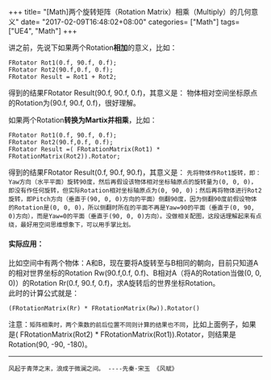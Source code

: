 +++
title= "[Math]两个旋转矩阵（Rotation Matrix）相乘（Multiply）的几何意义"
date= "2017-02-09T16:48:02+08:00"
categories= ["Math"]
tags= ["UE4", "Math"]
+++


讲之前，先说下如果两个Rotation**相加**的意义，比如：

    FRotator Rot1(0.f, 90.f, 0.f);
    FRotator Rot2(90.f,0.f, 0.f);
    FRotator Result = Rot1 + Rot2;



得到的结果FRotator Result(90.f, 90.f, 0.f)，其意义是：
物体相对空间坐标原点的Rotation为(90.f, 90.f, 0.f)，很好理解。

 

如果两个Rotation**转换为Martix并相乘**，比如：

    FRotator Rot1(0.f, 90.f, 0.f);
    FRotator Rot2(90.f,0.f, 0.f);
    FRotator Result =( FRotationMatrix(Rot1) * FRotationMatrix(Rot2)).Rotator;


得到的结果FRotator Result(0.f, 90.f, 90.f)，其意义是：
`先将物体作Rot1旋转，即：Yaw方向（水平平面）旋转90度，然后再假设该物体相对坐标轴原点的旋转量为(0, 0, 0)，即没有作任何旋转，但实际Rotation相对坐标轴原点为(0, 90, 0)；然后再将物体进行Rot2旋转，即Pitch方向（垂直于(90, 0, 0)方向的平面）侧翻90度，因为侧翻90度前假设物体的Rotation是(0, 0, 0)，所以侧翻时所在的平面不再是Yaw=90的平面（垂直于(0, 90, 0)方向），而是Yaw=0的平面（垂直于(90, 0, 0)方向）。没做相关配图，这段话理解起来有点绕，最好用空间思维想象下，可以用手掌比划。`


#### 实际应用：
比如空间中有两个物体：A和B，现在要将A旋转至与B相同的朝向，目前只知道A的相对世界坐标的Rotation Rw(90.f,0.f, 0.f)、B相对A（将A的Rotation当做(0, 0, 0)）的Rotation Rr(0.f, 90.f, 0.f)，求A旋转后的世界坐标Rotation。  
此时的计算公式就是：

    (FRotationMatrix(Rr) * FRotationMatrix(Rw)).Rotator()


注意：`矩阵相乘时，两个乘数的前后位置不同则计算的结果也不同`，比如上面例子，如果是( FRotationMatrix(Rot2) * FRotationMatrix(Rot1)).Rotator，则结果是Rotation(90, -90, -180)。

***
`风起于青萍之末，浪成于微澜之间。 ----先秦·宋玉 《风赋》`
